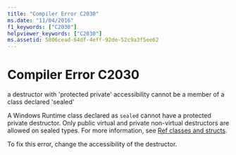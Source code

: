 ```yaml
---
title: "Compiler Error C2030"
ms.date: "11/04/2016"
f1_keywords: ["C2030"]
helpviewer_keywords: ["C2030"]
ms.assetid: 5806cead-64df-4eff-92de-52c9a3f5ee62
---
```

# Compiler Error C2030

a destructor with 'protected private' accessibility cannot be a member of a class declared 'sealed'

A Windows Runtime class declared as `sealed` cannot have a protected private destructor. Only public virtual and private non-virtual destructors are allowed on sealed types. For more information, see [Ref classes and structs](../../cppcx/ref-classes-and-structs-c-cx.md).

To fix this error, change the accessibility of the destructor.